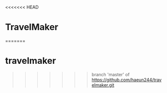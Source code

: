 <<<<<<< HEAD
# TravelMaker
=======
# travelmaker
>>>>>>> branch 'master' of https://github.com/haeun244/travelmaker.git
